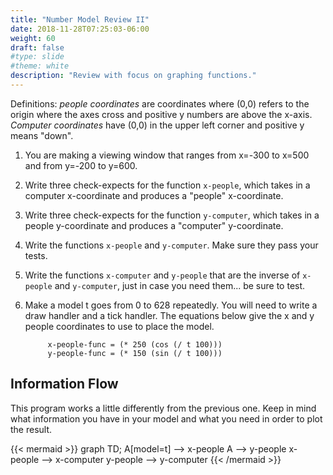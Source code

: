 ```yaml
---
title: "Number Model Review II"
date: 2018-11-28T07:25:03-06:00
weight: 60
draft: false
#type: slide
#theme: white
description: "Review with focus on graphing functions."
---
```


Definitions: _people coordinates_ are coordinates where (0,0) refers to
the origin where the axes cross and positive y numbers are above the
x-axis. _Computer coordinates_ have (0,0) in the upper left corner and
positive y means "down".

1. You are making a viewing window that ranges from x=-300 to x=500 and
from y=-200 to y=600.

2. Write three check-expects for the function `x-people`, which takes in a computer x-coordinate and produces a "people" x-coordinate.

3. Write three check-expects for the function `y-computer`, which takes in a people y-coordinate and produces a "computer" y-coordinate.

3. Write the functions `x-people` and `y-computer`. Make sure
they pass your tests.

4. Write the functions `x-computer` and `y-people` that are the
   inverse of `x-people` and `y-computer`, just in case you need
   them... be sure to test.

5. Make a model t goes from 0 to 628 repeatedly. You will need to
   write a draw handler and a tick handler. The equations below give
   the x and y people coordinates to use to place the model.

            x-people-func = (* 250 (cos (/ t 100)))
            y-people-func = (* 150 (sin (/ t 100)))


## Information Flow
This program works a little differently from the previous one. Keep in
mind what information you have in your model and what you need in
order to plot the result.

{{< mermaid >}}
graph TD;
   A[model=t] --> x-people
   A --> y-people
   x-people --> x-computer
   y-people --> y-computer
{{< /mermaid >}}
